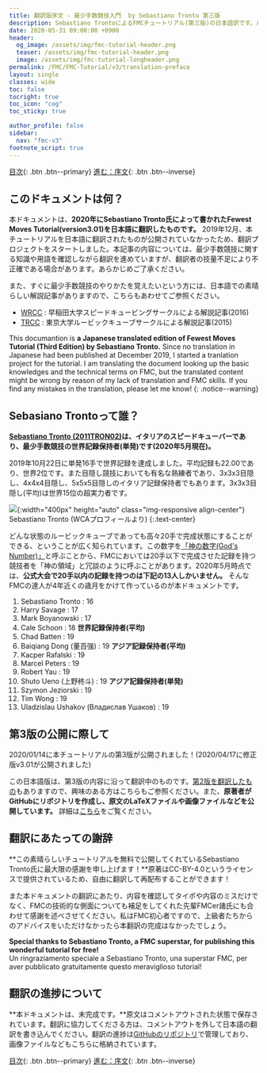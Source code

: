 ```yaml
---
title: 翻訳版序文 - 最少手数競技入門  by Sebastiano Tronto 第三版
description: Sebastiano TrontoによるFMCチュートリアル(第三版)の日本語訳です。ルービックキューブの最少手数競技のための入門記事です。
date: 2020-05-31 09:00:00 +0900
header:
  og_image: /assets/img/fmc-tutorial-header.png
  teaser: /assets/img/fmc-tutorial-header.png
  image: /assets/img/fmc-tutorial-longheader.png
permalink: /FMC/FMC-Tutorial/v3/translation-preface
layout: single
classes: wide
toc: false
tocright: true
toc_icon: "cog"
toc_sticky: true

author_profile: false
sidebar: 
  nav: "fmc-v3"
footnote_script: true
---
```

[目次](../v3/){: .btn .btn--primary} [進む：序文](preface){: .btn .btn--inverse}

## このドキュメントは何？
本ドキュメントは、**2020年にSebastiano Tronto氏によって書かれたFewest Moves Tutorial(version3.01)を日本語に翻訳したものです。** 2019年12月、本チュートリアルを日本語に翻訳されたものが公開されていなかったため、翻訳プロジェクトをスタートしました。本記事の内容については、最少手数競技に関する知識や用語を確認しながら翻訳を進めていますが、翻訳者の技量不足により不正確である場合があります。あらかじめご了承ください。

また、すぐに最少手数競技のやりかたを覚えたいという方には、日本語での素晴らしい解説記事がありますので、こちらもあわせてご参照ください。
- [WRCC](http://wrcc.main.jp/commentary_fmc/fmc/index) : 早稲田大学スピードキュービングサークルによる解説記事(2016)
- [TRCC](http://trcc.sub.jp/solution/fmc/fmcindex.html) : 東京大学ルービックキューブサークルによる解説記事(2015)

This documantion is **a Japanese translated edition of Fewest Moves Tutorial (Third Edition) by Sebastiano Tronto.** Since no translation in Japanese had been published at December 2019, I started a tranlation project for the tutorial. I am translating the document looking up the basic knowledges and the technical terms on FMC, but the translated content might be wrong by reason of my lack of translation and FMC skills. If you find any mistakes in the translation, please let me know!
{: .notice--warning}

## Sebasiano Trontoって誰？
**[Sebastiano Tronto (2011TRON02)](https://www.worldcubeassociation.org/persons/2011TRON02)は、イタリアのスピードキューバーであり、最少手数競技の世界記録保持者(単発)です(2020年5月現在)。**

2019年10月22日に単発16手で世界記録を達成しました。平均記録も22.00であり、世界2位です。また目隠し競技においても有名な熟練者であり、3x3x3目隠し、4x4x4目隠し、5x5x5目隠しのイタリア記録保持者でもあります。3x3x3目隠し(平均)は世界15位の超実力者です。

![](../../../assets/img/sebastiano-tronto.png){:width="400px" height="auto" class="img-responsive align-center"}
Sebastiano Tronto (WCAプロフィールより)
{:.text-center}

どんな状態のルービックキューブであっても高々20手で完成状態にすることができる、ということが広く知られています。この数字を[「神の数字(God's Number)」](https://www.speedsolving.com/wiki/index.php/God%27s_Algorithm)と呼ぶことから、FMCにおいては20手以下で完成させた記録を持つ競技者を「神の領域」と冗談のように呼ぶことがあります。2020年5月時点では、**公式大会で20手以内の記録を持つのは下記の13人しかいません。** そんなFMCの達人が4年近くの歳月をかけて作っているのが本ドキュメントです。

1. Sebastiano Tronto : 16
1. Harry Savage : 17
1. Mark Boyanowski : 17
1. Cale Schoon : 18 **世界記録保持者(平均)**
1. Chad Batten : 19
1. Baiqiang Dong (董百强) : 19 **アジア記録保持者(平均)**
1. Kacper Rafalski : 19
1. Marcel Peters : 19
1. Robert Yau : 19
1. Shuto Ueno (上野柊斗) : 19 **アジア記録保持者(単発)**
1. Szymon Jeziorski : 19
1. Tim Wong : 19
1. Uladzislau Ushakov (Владислав Ушаков) : 19

## 第3版の公開に際して
2020/01/14に本チュートリアルの第3版が公開されました！(2020/04/17に修正版v3.01が公開されました)

この日本語版は、第3版の内容に沿って翻訳中のものです。[第2版を翻訳したもの](../v2/)もありますので、興味のある方はこちらもご参照ください。また、**原著者がGitHubにリポジトリを作成し、原文のLaTeXファイルや画像ファイルなどを公開しています。** 詳細は[こちら](https://github.com/sebastianotronto/fmctutorial)をご覧ください。

## 翻訳にあたっての謝辞
**この素晴らしいチュートリアルを無料で公開してくれているSebastiano Tronto氏に最大限の感謝を申し上げます！**原著はCC-BY-4.0というライセンスで提供されているため、自由に翻訳して再配布することができます！

また本ドキュメントの翻訳にあたり、内容を確認してタイポや内容のミスだけでなく、FMCの技術的な側面についても補足をしてくれた先輩FMCer諸氏にも合わせて感謝を述べさせてください。私はFMC初心者ですので、上級者たちからのアドバイスをいただけなかったら本翻訳の完成はなかったでしょう。

**Special thanks to Sebastiano Tronto, a FMC superstar, for publishing this wonderful tutorial for free!**  
Un ringraziamento speciale a Sebastiano Tronto, una superstar FMC, per aver pubblicato gratuitamente questo meraviglioso tutorial!


## 翻訳の進捗について
**本ドキュメントは、未完成です。**原文はコメントアウトされた状態で保存されています。翻訳に協力してくださる方は、コメントアウトを外して日本語の翻訳を書き込んでください。翻訳の進捗は[GitHubのリポジトリ](https://github.com/kawam1123/translation)で管理しており、画像ファイルなどもこちらに格納されています。


[目次](../v3/){: .btn .btn--primary} [進む：序文](preface){: .btn .btn--inverse}